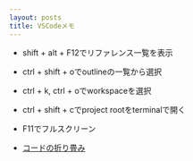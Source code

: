 ```yaml
---
layout: posts
title: VSCodeメモ
---
```

* shift + alt + F12でリファレンス一覧を表示

* ctrl + shift + oでoutlineの一覧から選択

* ctrl + k, ctrl + oでworkspaceを選択

* ctrl + shift + cでproject rootをterminalで開く

* F11でフルスクリーン

* [コードの折り畳み](https://code.visualstudio.com/docs/editor/codebasics#_folding)
